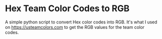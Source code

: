 # Hex Team Color Codes to RGB
A simple python script to convert Hex color codes into RGB. It's what I used on https://usteamcolors.com to get the RGB values for the team color codes.
